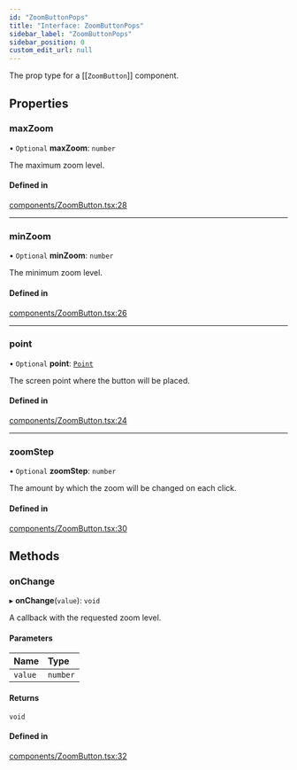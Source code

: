 ```yaml
---
id: "ZoomButtonPops"
title: "Interface: ZoomButtonPops"
sidebar_label: "ZoomButtonPops"
sidebar_position: 0
custom_edit_url: null
---
```


The prop type for a [[`ZoomButton`]] component.

## Properties

### maxZoom

• `Optional` **maxZoom**: `number`

The maximum zoom level.

#### Defined in

[components/ZoomButton.tsx:28](https://github.com/rob-blackbourn/jetblack-map/blob/e0ad7d5/src/components/ZoomButton.tsx#L28)

___

### minZoom

• `Optional` **minZoom**: `number`

The minimum zoom level.

#### Defined in

[components/ZoomButton.tsx:26](https://github.com/rob-blackbourn/jetblack-map/blob/e0ad7d5/src/components/ZoomButton.tsx#L26)

___

### point

• `Optional` **point**: [`Point`](../modules.md#point)

The screen point where the button will be placed.

#### Defined in

[components/ZoomButton.tsx:24](https://github.com/rob-blackbourn/jetblack-map/blob/e0ad7d5/src/components/ZoomButton.tsx#L24)

___

### zoomStep

• `Optional` **zoomStep**: `number`

The amount by which the zoom will be changed on each click.

#### Defined in

[components/ZoomButton.tsx:30](https://github.com/rob-blackbourn/jetblack-map/blob/e0ad7d5/src/components/ZoomButton.tsx#L30)

## Methods

### onChange

▸ **onChange**(`value`): `void`

A callback with the requested zoom level.

#### Parameters

| Name | Type |
| :------ | :------ |
| `value` | `number` |

#### Returns

`void`

#### Defined in

[components/ZoomButton.tsx:32](https://github.com/rob-blackbourn/jetblack-map/blob/e0ad7d5/src/components/ZoomButton.tsx#L32)

